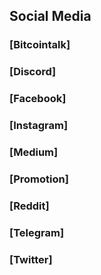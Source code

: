 Social Media 
-------------------


### [Bitcointalk] ###




### [Discord] ###




### [Facebook] ###




### [Instagram] ###




### [Medium] ###




### [Promotion] ###




### [Reddit] ###




### [Telegram] ###




### [Twitter] ###






